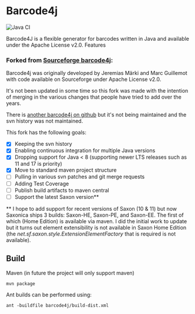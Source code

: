 Barcode4j
=========

![Java CI](https://github.com/SingingBush/barcode4j/workflows/Java%20CI/badge.svg)

Barcode4J is a flexible generator for barcodes written in Java and available under the Apache License v2.0. Features

### Forked from [Sourceforge barcode4j](https://sourceforge.net/p/barcode4j/):

Barcode4j was originally developed by Jeremias Märki and Marc Guillemot with code available on Sourceforge under Apache License v2.0.

It's not been updated in some time so this fork was made with the intention of merging in the various changes that people have tried to add over the years.

There is [another barcode4j on github](https://github.com/jeremycrosbie/barcode4j) but it's not being maintained and the svn history was not maintained.

This fork has the following goals:

- [x] Keeping the svn history
- [x] Enabling continuous integration for multiple Java versions
- [x] Dropping support for Java < 8 (supporting newer LTS releases such as 11 and 17 is priority)
- [x] Move to standard maven project structure
- [ ] Pulling in various svn patches and git merge requests
- [ ] Adding Test Coverage
- [ ] Publish build artifacts to maven central
- [ ] Support the latest Saxon version**

** I hope to add support for recent versions of Saxon (10 & 11) but now Saxonica ships 3 builds: Saxon-HE, Saxon-PE, and Saxon-EE. The first of which (Home Edition) is available via maven. I did the initial work to update but it turns out element extensibility is not available in Saxon Home Edition (the _net.sf.saxon.style.ExtensionElementFactory_ that is required is not available).


## Build

Maven (in future the project will only support maven)

```
mvn package
```

Ant builds can be performed using:

```
ant -buildfile barcode4j/build-dist.xml
```